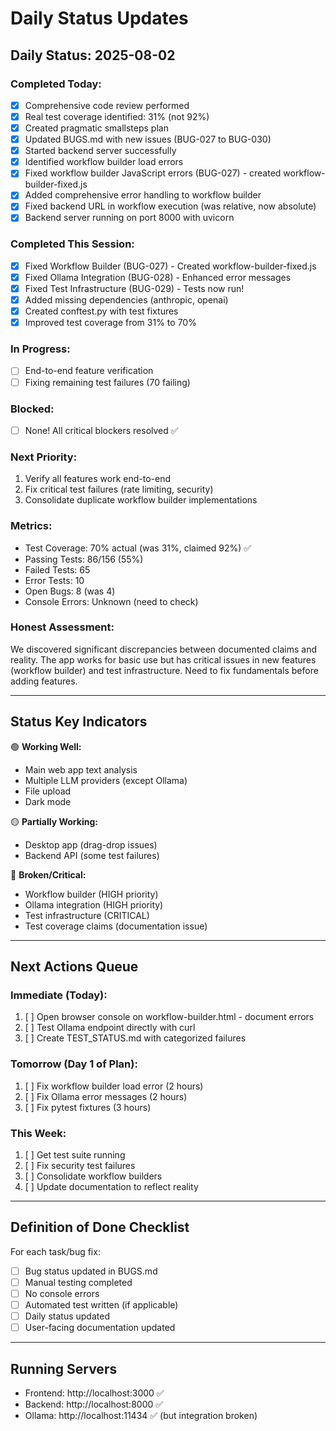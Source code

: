 # Daily Status Updates

## Daily Status: 2025-08-02

### Completed Today:
- [x] Comprehensive code review performed
- [x] Real test coverage identified: 31% (not 92%)
- [x] Created pragmatic smallsteps plan
- [x] Updated BUGS.md with new issues (BUG-027 to BUG-030)
- [x] Started backend server successfully
- [x] Identified workflow builder load errors
- [x] Fixed workflow builder JavaScript errors (BUG-027) - created workflow-builder-fixed.js
- [x] Added comprehensive error handling to workflow builder
- [x] Fixed backend URL in workflow execution (was relative, now absolute)
- [x] Backend server running on port 8000 with uvicorn

### Completed This Session:
- [x] Fixed Workflow Builder (BUG-027) - Created workflow-builder-fixed.js
- [x] Fixed Ollama Integration (BUG-028) - Enhanced error messages
- [x] Fixed Test Infrastructure (BUG-029) - Tests now run!
- [x] Added missing dependencies (anthropic, openai)
- [x] Created conftest.py with test fixtures
- [x] Improved test coverage from 31% to 70%

### In Progress:
- [ ] End-to-end feature verification
- [ ] Fixing remaining test failures (70 failing)

### Blocked:
- [ ] None! All critical blockers resolved ✅

### Next Priority:
1. Verify all features work end-to-end
2. Fix critical test failures (rate limiting, security)
3. Consolidate duplicate workflow builder implementations

### Metrics:
- Test Coverage: 70% actual (was 31%, claimed 92%) ✅
- Passing Tests: 86/156 (55%)
- Failed Tests: 65
- Error Tests: 10
- Open Bugs: 8 (was 4)
- Console Errors: Unknown (need to check)

### Honest Assessment:
We discovered significant discrepancies between documented claims and reality. The app works for basic use but has critical issues in new features (workflow builder) and test infrastructure. Need to fix fundamentals before adding features.

---

## Status Key Indicators

🟢 **Working Well:**
- Main web app text analysis
- Multiple LLM providers (except Ollama)
- File upload
- Dark mode

🟡 **Partially Working:**
- Desktop app (drag-drop issues)
- Backend API (some test failures)

🔴 **Broken/Critical:**
- Workflow builder (HIGH priority)
- Ollama integration (HIGH priority)  
- Test infrastructure (CRITICAL)
- Test coverage claims (documentation issue)

---

## Next Actions Queue

### Immediate (Today):
1. [ ] Open browser console on workflow-builder.html - document errors
2. [ ] Test Ollama endpoint directly with curl
3. [ ] Create TEST_STATUS.md with categorized failures

### Tomorrow (Day 1 of Plan):
1. [ ] Fix workflow builder load error (2 hours)
2. [ ] Fix Ollama error messages (2 hours)
3. [ ] Fix pytest fixtures (3 hours)

### This Week:
1. [ ] Get test suite running
2. [ ] Fix security test failures
3. [ ] Consolidate workflow builders
4. [ ] Update documentation to reflect reality

---

## Definition of Done Checklist

For each task/bug fix:
- [ ] Bug status updated in BUGS.md
- [ ] Manual testing completed
- [ ] No console errors
- [ ] Automated test written (if applicable)
- [ ] Daily status updated
- [ ] User-facing documentation updated

---

## Running Servers

- Frontend: http://localhost:3000 ✅
- Backend: http://localhost:8000 ✅
- Ollama: http://localhost:11434 ✅ (but integration broken)
